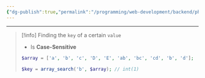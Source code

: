 ```yaml
---
{"dg-publish":true,"permalink":"/programming/web-development/backend/php/01-procedural/08-arrays/08-array-search/","tags":["programming","php","webdevelopment","backend"],"created":"2024-11-09T11:30:30.527+08:00"}
---
```



--- 
 >[!info]
 >Finding the `key` of a certain `value`
 >- Is __Case-Sensitive__
 >```php
 >$array = ['a', 'b', 'c', 'D', 'E', 'ab', 'bc', 'cd', 'b', 'd'];
 >
 >$key = array_search('b', $array); // int(1)
 >```